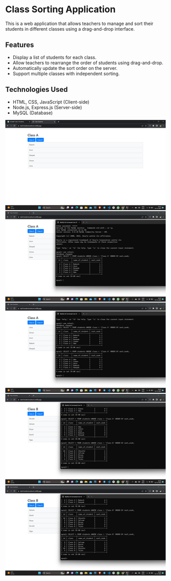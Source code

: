 # Class Sorting Application

This is a web application that allows teachers to manage and sort their students in different classes using a drag-and-drop interface.

## Features

- Display a list of students for each class.
- Allow teachers to rearrange the order of students using drag-and-drop.
- Automatically update the sort order on the server.
- Support multiple classes with independent sorting.

## Technologies Used

- HTML, CSS, JavaScript (Client-side)
- Node.js, Express.js (Server-side)
- MySQL (Database)

![Output Screenshot 1](./output/Screenshot1.png)
![Output Screenshot 3](./output/Screenshot2.png)
![Output Screenshot 2](./output/Screenshot3.png)
![Output Screenshot 3](./output/Screenshot4.png)
![Output Screenshot 3](./output/Screenshot5.png)



